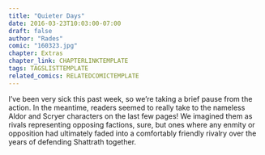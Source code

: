 ```yaml
---
title: "Quieter Days"
date: 2016-03-23T10:03:00-07:00
draft: false
author: "Rades"
comic: "160323.jpg"
chapter: Extras
chapter_link: CHAPTERLINKTEMPLATE
tags: TAGSLISTTEMPLATE
related_comics: RELATEDCOMICTEMPLATE
---
```


I’ve been very sick this past week, so we’re taking a brief pause from the action. In the meantime, readers seemed to really take to the nameless Aldor and Scryer characters on the last few pages! We imagined them as rivals representing opposing factions, sure, but ones where any enmity or opposition had ultimately faded into a comfortably friendly rivalry over the years of defending Shattrath together.

